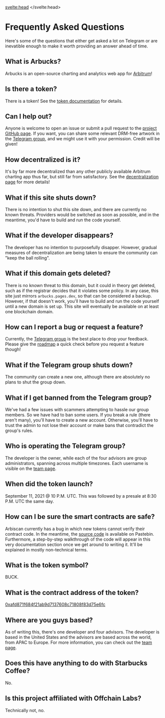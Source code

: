 <script>
    import Copy from '$lib/components/Copy/index.svelte';
</script>

<svelte:head>
    <title>FAQ - Arbucks</title>
    <link rel="canonical" href="https://arbucks.io/docs/faq/">
    <meta property="og:title" content="FAQ - Arbucks">
    <meta name=twitter:title content="FAQ - Arbucks">
</svelte:head>

# Frequently Asked Questions

Here's some of the questions that either get asked a lot on Telegram or are inevatible enough to make it worth providing an answer ahead of time.

## What is Arbucks?
Arbucks is an open-source charting and analytics web app for [Arbitrum](https://arbitrum.io)!

## Is there a token?
There is a token! See the [token documentation](/docs/token/) for details.

## Can I help out?
Anyone is welcome to open an issue or submit a pull request to the [project GitHub page](https://github.com/natclark/arbucks). If you want, you can share some relevant DRM-free artwork in the [Telegram group](https://t.me/arbuckscafe), and we might use it with your permission. Credit will be given!

## How decentralized is it?
It's by far more decentralized than any other publicly available Arbitrum charting app thus far, but still far from satisfactory. See the [decentralization page](/docs/decentralization/) for more details!

## What if this site shuts down?
There is no intention to shut this site down, and there are currently no known threats. Providers would be switched as soon as possible, and in the meantime, you'd have to build and run the code yourself.

## What if the developer disappears?
The developer has no intention to purposefully disapper. However, gradual measures of decentralization are being taken to ensure the community can "keep the ball rolling".

## What if this domain gets deleted?
There is no known threat to this domain, but it could in theory get deleted, such as if the registrar decides that it violates some policy. In any case, this site just mirrors `arbucks.pages.dev`, so that can be considered a backup. However, if that doesn't work, you'll have to build and run the code yourself until a new domain is set up. This site will eventually be available on at least one blockchain domain.

## How can I report a bug or request a feature?
Currently, the [Telegram group](https://t.me/arbuckscafe) is the best place to drop your feedback. Please give the [roadmap](/docs/roadmap/) a quick check before you request a feature though!

## What if the Telegram group shuts down?
The community can create a new one, although there are absolutely no plans to shut the group down.

## What if I get banned from the Telegram group?
We've had a few issues with scammers attempting to hassle our group members. So we have had to ban some users. If you break a rule (there aren't many), you'll have to create a new account. Otherwise, you'll have to trust the admin to not lose their account or make bans that contradict the group's rules.

## Who is operating the Telegram group?
The developer is the owner, while each of the four advisors are group administrators, spanning across multiple timezones. Each username is visible on the [team page](/docs/team/).

## When did the token launch?
September 11, 2021 @ 10 P.M. UTC. This was followed by a presale at 8:30 P.M. UTC the same day.

## How can I be sure the smart contracts are safe?
Arbiscan currently has a bug in which new tokens cannot verify their contract code. In the meantime, the [source code](https://pastebin.com/1bpJcP50) is available on Pastebin. Furthermore, a step-by-step walkthrough of the code will appear in this very documentation section once we get around to writing it. It'll be explained in mostly non-technical terms.

## What is the token symbol?
BUCK.

## What is the contract address of the token?
<a href="https://arbiscan.io/token/0xafd871f684f21ab9d7137608c71808f83d75e6fc" draggable="false" rel="external noopener" target="_blank">0xafd871f684f21ab9d7137608c71808f83d75e6fc</a> <Copy text="0xafd871f684f21ab9d7137608c71808f83d75e6fc" />

## Where are you guys based?
As of writing this, there's one developer and four advisors. The developer is based in the United States and the advisors are based across the world, from APAC to Europe. For more information, you can check out the [team page](/docs/team/).

## Does this have anything to do with Starbucks Coffee?
No.

## Is this project affiliated with Offchain Labs?
Technically not, no.
